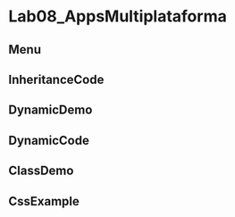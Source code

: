# Lab08_AppsMultiplataforma

## Menu


## InheritanceCode


## DynamicDemo


## DynamicCode


## ClassDemo


## CssExample
